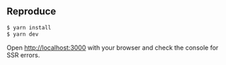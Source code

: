 ## Reproduce

```bash
$ yarn install
$ yarn dev
```

Open [http://localhost:3000](http://localhost:3000) with your browser and check the console for SSR errors.